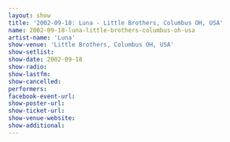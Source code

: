 ```yaml
---
layout: show
title: '2002-09-18: Luna - Little Brothers, Columbus OH, USA'
name: 2002-09-18-luna-little-brothers-columbus-oh-usa
artist-name: 'Luna'
show-venue: 'Little Brothers, Columbus OH, USA'
show-setlist: 
show-date: 2002-09-18
show-radio: 
show-lastfm: 
show-cancelled: 
performers: 
facebook-event-url: 
show-poster-url: 
show-ticket-url: 
show-venue-website: 
show-additional: 
---
```


